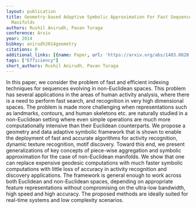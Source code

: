 ```yaml
---
layout: publication
title: Geometry-based Adaptive Symbolic Approximation For Fast Sequence Matching On
  Manifolds
authors: Rushil Anirudh, Pavan Turaga
conference: Arxiv
year: 2014
bibkey: anirudh2014geometry
citations: 0
additional_links: [{name: Paper, url: 'https://arxiv.org/abs/1403.0820'}]
tags: ["Efficiency"]
short_authors: Rushil Anirudh, Pavan Turaga
---
```

In this paper, we consider the problem of fast and efficient indexing
techniques for sequences evolving in non-Euclidean spaces. This problem has
several applications in the areas of human activity analysis, where there is a
need to perform fast search, and recognition in very high dimensional spaces.
The problem is made more challenging when representations such as landmarks,
contours, and human skeletons etc. are naturally studied in a non-Euclidean
setting where even simple operations are much more computationally intensive
than their Euclidean counterparts. We propose a geometry and data adaptive
symbolic framework that is shown to enable the deployment of fast and accurate
algorithms for activity recognition, dynamic texture recognition, motif
discovery. Toward this end, we present generalizations of key concepts of
piece-wise aggregation and symbolic approximation for the case of non-Euclidean
manifolds. We show that one can replace expensive geodesic computations with
much faster symbolic computations with little loss of accuracy in activity
recognition and discovery applications. The framework is general enough to work
across both Euclidean and non-Euclidean spaces, depending on appropriate
feature representations without compromising on the ultra-low bandwidth, high
speed and high accuracy. The proposed methods are ideally suited for real-time
systems and low complexity scenarios.